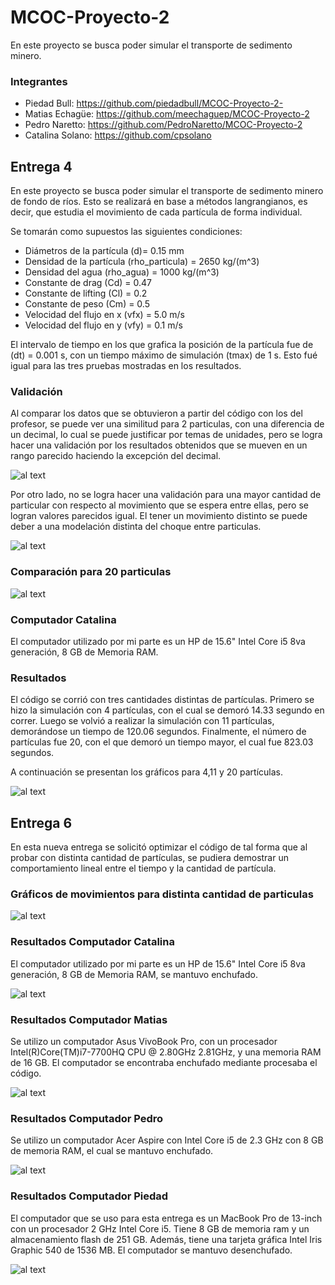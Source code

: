 # MCOC-Proyecto-2

En este proyecto se busca poder simular el transporte de sedimento minero.

### Integrantes
 - Piedad Bull: https://github.com/piedadbull/MCOC-Proyecto-2-
 - Matias Echagüe: https://github.com/meechaguep/MCOC-Proyecto-2
 - Pedro Naretto: https://github.com/PedroNaretto/MCOC-Proyecto-2
 - Catalina Solano: https://github.com/cpsolano

## Entrega 4

En este proyecto se busca poder simular el transporte de sedimento minero de fondo de ríos. Esto se realizará en base a métodos langrangianos, es decir, que estudia el movimiento de cada partícula de forma individual.

Se tomarán como supuestos las siguientes condiciones:

- Diámetros de la partícula (d)= 0.15 mm
- Densidad de la partícula (rho_particula) = 2650 kg/(m^3)
- Densidad del agua (rho_agua) = 1000 kg/(m^3)
- Constante de drag (Cd) = 0.47   
- Constante de lifting (Cl) = 0.2    
- Constante de peso (Cm) = 0.5 
- Velocidad del flujo en x (vfx) = 5.0 m/s   
- Velocidad del flujo en y (vfy) = 0.1 m/s 


El intervalo de tiempo en los que grafica la posición de la partícula fue de (dt) = 0.001 s, con un tiempo máximo de simulación (tmax) de 1 s. Esto fué igual para las tres pruebas mostradas en los resultados.

### Validación

Al comparar los datos que se obtuvieron a partir del código con los del profesor, se puede ver una similitud para 2 particulas, con una diferencia de un decimal, lo cual se puede justificar por temas de unidades, pero se logra hacer una validación por los resultados obtenidos que se mueven en un rango parecido haciendo la excepción del decimal.

![al text](https://github.com/cpsolano/MCOC-Proyecto-2/blob/master/Gráficos/Comparación%201.jpg)

Por otro lado, no se logra hacer una validación para una mayor cantidad de particular con respecto al movimiento que se espera entre ellas, pero se logran valores parecidos igual. El tener un movimiento distinto se puede deber a una modelación distinta del choque entre particulas.

![al text](https://github.com/cpsolano/MCOC-Proyecto-2/blob/master/Gráficos/5%20y%2010.jpg)

### Comparación para 20 particulas

![al text](https://github.com/cpsolano/MCOC-Proyecto-2/blob/master/Gráficos/Comparación%2020.jpg)

### Computador Catalina

El computador utilizado por mi parte es un HP de 15.6" Intel Core i5 8va generación, 8 GB de Memoria RAM.

### Resultados

El código se corrió con tres cantidades distintas de partículas.
Primero se hizo la simulación con 4 partículas, con el cual se demoró 14.33 segundo en correr. Luego se volvió a realizar la simulación con 11 partículas, demorándose un tiempo de 120.06 segundos. Finalmente, el número de partículas fue 20, con el que demoró un tiempo mayor, el cual fue 823.03 segundos.

A continuación se presentan los gráficos para 4,11 y 20 partículas.

![al text](https://github.com/cpsolano/MCOC-Proyecto-2/blob/master/Gráficos/4%2C%2011%2C%2020%20particulas.jpeg)

## Entrega 6

En esta nueva entrega se solicitó optimizar el código de tal forma que al probar con distinta cantidad de partículas, se pudiera demostrar un comportamiento lineal entre el tiempo y la cantidad de partícula.

### Gráficos de movimientos para distinta cantidad de particulas

![al text](https://github.com/cpsolano/MCOC-Proyecto-2/blob/master/Gráficos/Slide1.JPG)

### Resultados Computador Catalina
El computador utilizado por mi parte es un HP de 15.6" Intel Core i5 8va generación, 8 GB de Memoria RAM, se mantuvo enchufado.

![al text](https://github.com/cpsolano/MCOC-Proyecto-2/blob/master/Gráficos/Tiempo%20vs%20particulas.jpeg)

### Resultados Computador Matias
Se utilizo un computador Asus VivoBook Pro, con un procesador Intel(R)Core(TM)i7-7700HQ CPU @ 2.80GHz 2.81GHz, y una memoria RAM de 16 GB. El computador se encontraba enchufado mediante procesaba el código.

![al text](https://github.com/meechaguep/MCOC-Proyecto-2/blob/master/Entrega%206/Particulas_vs_Tiempo.JPG)

### Resultados Computador Pedro
Se utilizo un computador Acer Aspire con Intel Core i5 de 2.3 GHz con 8 GB de memoria RAM, el cual se mantuvo enchufado.

![al text](https://github.com/PedroNaretto/MCOC-Proyecto-2/blob/master/Captura.PNG)

### Resultados Computador Piedad

El computador que se uso para esta entrega es un MacBook Pro de 13-inch con un procesador 2 GHz Intel Core i5. Tiene 8 GB de memoria ram y un almacenamiento flash de 251 GB. Además, tiene una tarjeta gráfica Intel Iris Graphic 540 de 1536 MB. El computador se mantuvo desenchufado.

![al text](https://github.com/piedadbull/MCOC-Proyecto-2-/blob/master/Entrega6/GraficoTiempovsNParticulas.png)






